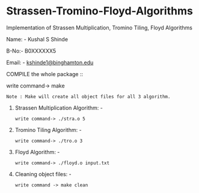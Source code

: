 # Strassen-Tromino-Floyd-Algorithms
Implementation of Strassen Multiplication, Tromino Tiling, Floyd Algorithms

Name: - Kushal S Shinde

B-No:- B0XXXXXX5

Email: - kshinde1@binghamton.edu


COMPILE the whole package :: 
   
write command->    make 
    
	Note : Make will create all object files for all 3 algorithm.
											  
1. Strassen Multiplication Algorithm: - 

       write command-> ./stra.o 5
	
	
2. Tromino Tiling Algorithm: -

	   write command-> ./tro.o 3
	
	
3. Floyd Algorithm: -

	   write command-> ./floyd.o input.txt
	
	
4. Cleaning object files: - 
   
       write command -> make clean
